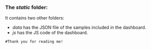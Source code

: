 ### The *static* folder:

It contains two other folders:
- *data* has the JSON file of the samples included in the dashboard.
- *js* has the JS code of the dashboard.

```#Thank you for reading me!```